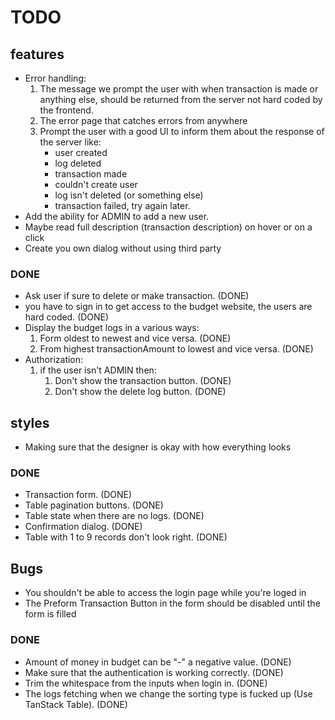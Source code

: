 # TODO

## features

- Error handling:
   1. The message we prompt the user with when transaction is made or anything else, should be returned from the server not hard coded by the frontend.
   2. The error page that catches errors from anywhere
   3. Prompt the user with a good UI to inform them about the response of the server like:
      - user created
      - log deleted
      - transaction made
      - couldn't create user
      - log isn't deleted (or something else)
      - transaction failed, try again later.
- Add the ability for ADMIN to add a new user.
- Maybe read full description (transaction description) on hover or on a click
- Create you own dialog without using third party

### DONE

- Ask user if sure to delete or make transaction. (DONE)
- you have to sign in to get access to the budget website, the users are hard coded. (DONE)
- Display the budget logs in a various ways:
   1. Form oldest to newest and vice versa. (DONE)
   2. From highest transactionAmount to lowest and vice versa. (DONE)
- Authorization:
   1. if the user isn't ADMIN then:
      1. Don't show the transaction button. (DONE)
      2. Don't show the delete log button. (DONE)

## styles

- Making sure that the designer is okay with how everything looks

### DONE

- Transaction form. (DONE)
- Table pagination buttons. (DONE)
- Table state when there are no logs. (DONE)
- Confirmation dialog. (DONE)
- Table with 1 to 9 records don't look right. (DONE)

## Bugs

- You shouldn't be able to access the login page while you're loged in
- The Preform Transaction Button in the form should be disabled until the form is filled

### DONE

- Amount of money in budget can be "-" a negative value. (DONE)
- Make sure that the authentication is working correctly. (DONE)
- Trim the whitespace from the inputs when login in. (DONE)
- The logs fetching when we change the sorting type is fucked up (Use TanStack Table). (DONE)
